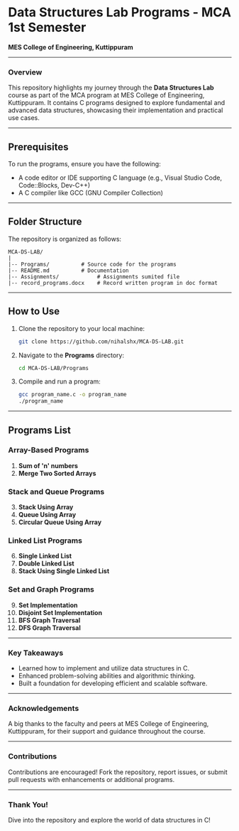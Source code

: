 
# Data Structures Lab Programs - MCA 1st Semester  
**MES College of Engineering, Kuttippuram**  

---

### **Overview**  
This repository highlights my journey through the **Data Structures Lab** course as part of the MCA program at MES College of Engineering, Kuttippuram. It contains C programs designed to explore fundamental and advanced data structures, showcasing their implementation and practical use cases.  

---


## Prerequisites

To run the programs, ensure you have the following:

- A code editor or IDE supporting C language (e.g., Visual Studio Code, Code::Blocks, Dev-C++)
- A C compiler like GCC (GNU Compiler Collection)

---

## Folder Structure

The repository is organized as follows:

```
MCA-DS-LAB/
|
|-- Programs/          # Source code for the programs
|-- README.md          # Documentation
|-- Assignments/            # Assignments sumited file
|-- record_programs.docx    # Record written program in doc format
```

---

## How to Use

1. Clone the repository to your local machine:

   ```bash
   git clone https://github.com/nihalshx/MCA-DS-LAB.git
   ```

2. Navigate to the **Programs** directory:

   ```bash
   cd MCA-DS-LAB/Programs
   ```

3. Compile and run a program:

   ```bash
   gcc program_name.c -o program_name
   ./program_name
   ```

---

## Programs List

### Array-Based Programs
1. **Sum of 'n' numbers** 
2. **Merge Two Sorted Arrays**

### Stack and Queue Programs
3. **Stack Using Array**
4. **Queue Using Array**
5. **Circular Queue Using Array**

### Linked List Programs
6. **Single Linked List**
7. **Double Linked List**
8. **Stack Using Single Linked List**

### Set and Graph Programs
9. **Set Implementation** 
10. **Disjoint Set Implementation**
11. **BFS Graph Traversal** 
12. **DFS Graph Traversal**

---

### **Key Takeaways**  
- Learned how to implement and utilize data structures in C.  
- Enhanced problem-solving abilities and algorithmic thinking.  
- Built a foundation for developing efficient and scalable software.  

---

### **Acknowledgements**  
A big thanks to the faculty and peers at MES College of Engineering, Kuttippuram, for their support and guidance throughout the course.  

---

### **Contributions**  
Contributions are encouraged! Fork the repository, report issues, or submit pull requests with enhancements or additional programs.  

---

### **Thank You!**  
Dive into the repository and explore the world of data structures in C!  

